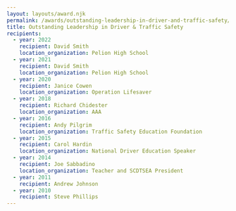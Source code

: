 ```yaml
---
layout: layouts/award.njk
permalink: /awards/outstanding-leadership-in-driver-and-traffic-safety/index.html
title: Outstanding Leadership in Driver & Traffic Safety
recipients:
  - year: 2022
    recipient: David Smith
    location_organization: Pelion High School
  - year: 2021
    recipient: David Smith
    location_organization: Pelion High School
  - year: 2020
    recipient: Janice Cowen
    location_organization: Operation Lifesaver
  - year: 2018
    recipient: Richard Chidester
    location_organization: AAA
  - year: 2016
    recipient: Andy Pilgrim
    location_organization: Traffic Safety Education Foundation
  - year: 2015
    recipient: Carol Hardin
    location_organization: National Driver Education Speaker
  - year: 2014
    recipient: Joe Sabbadino
    location_organization: Teacher and SCDTSEA President
  - year: 2011
    recipient: Andrew Johnson
  - year: 2010
    recipient: Steve Phillips
---
```

